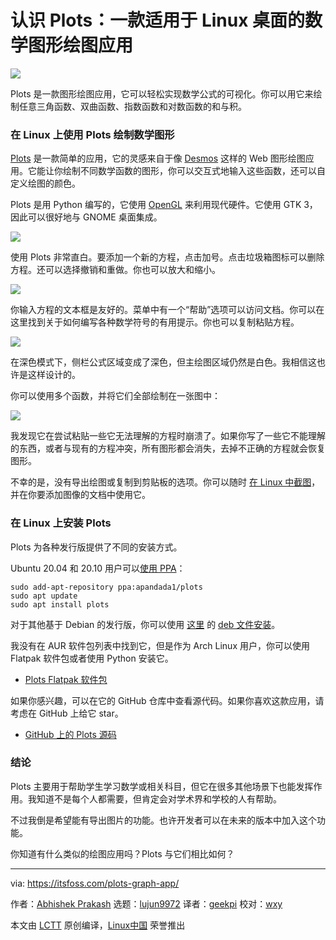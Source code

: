 [#]: collector: (lujun9972)
[#]: translator: (geekpi)
[#]: reviewer: (wxy)
[#]: publisher: ( )
[#]: url: ( )
[#]: subject: (Meet Plots: A Mathematical Graph Plotting App for Linux Desktop)
[#]: via: (https://itsfoss.com/plots-graph-app/)
[#]: author: (Abhishek Prakash https://itsfoss.com/author/abhishek/)

认识 Plots：一款适用于 Linux 桌面的数学图形绘图应用
======

![](https://img.linux.net.cn/data/attachment/album/202102/25/140338su2fju6016t5q2tz.jpg)

Plots 是一款图形绘图应用，它可以轻松实现数学公式的可视化。你可以用它来绘制任意三角函数、双曲函数、指数函数和对数函数的和与积。

### 在 Linux 上使用 Plots 绘制数学图形

[Plots][1] 是一款简单的应用，它的灵感来自于像 [Desmos][2] 这样的 Web 图形绘图应用。它能让你绘制不同数学函数的图形，你可以交互式地输入这些函数，还可以自定义绘图的颜色。

Plots 是用 Python 编写的，它使用 [OpenGL][3] 来利用现代硬件。它使用 GTK 3，因此可以很好地与 GNOME 桌面集成。

![][4]

使用 Plots 非常直白。要添加一个新的方程，点击加号。点击垃圾箱图标可以删除方程。还可以选择撤销和重做。你也可以放大和缩小。

![][5]

你输入方程的文本框是友好的。菜单中有一个“帮助”选项可以访问文档。你可以在这里找到关于如何编写各种数学符号的有用提示。你也可以复制粘贴方程。

![][6]

在深色模式下，侧栏公式区域变成了深色，但主绘图区域仍然是白色。我相信这也许是这样设计的。

你可以使用多个函数，并将它们全部绘制在一张图中：

![][7]

我发现它在尝试粘贴一些它无法理解的方程时崩溃了。如果你写了一些它不能理解的东西，或者与现有的方程冲突，所有图形都会消失，去掉不正确的方程就会恢复图形。

不幸的是，没有导出绘图或复制到剪贴板的选项。你可以随时 [在 Linux 中截图][8]，并在你要添加图像的文档中使用它。

### 在 Linux 上安装 Plots

Plots 为各种发行版提供了不同的安装方式。

Ubuntu 20.04 和 20.10 用户可以[使用 PPA][11]：

```
sudo add-apt-repository ppa:apandada1/plots
sudo apt update
sudo apt install plots
```

对于其他基于 Debian 的发行版，你可以使用 [这里][13] 的 [deb 文件安装][12]。

我没有在 AUR 软件包列表中找到它，但是作为 Arch Linux 用户，你可以使用 Flatpak 软件包或者使用 Python 安装它。

- [Plots Flatpak 软件包][14]

如果你感兴趣，可以在它的 GitHub 仓库中查看源代码。如果你喜欢这款应用，请考虑在 GitHub 上给它 star。

- [GitHub 上的 Plots 源码][1]

### 结论

Plots 主要用于帮助学生学习数学或相关科目，但它在很多其他场景下也能发挥作用。我知道不是每个人都需要，但肯定会对学术界和学校的人有帮助。

不过我倒是希望能有导出图片的功能。也许开发者可以在未来的版本中加入这个功能。

你知道有什么类似的绘图应用吗？Plots 与它们相比如何？

--------------------------------------------------------------------------------

via: https://itsfoss.com/plots-graph-app/

作者：[Abhishek Prakash][a]
选题：[lujun9972][b]
译者：[geekpi](https://github.com/geekpi)
校对：[wxy](https://github.com/wxy)

本文由 [LCTT](https://github.com/LCTT/TranslateProject) 原创编译，[Linux中国](https://linux.cn/) 荣誉推出

[a]: https://itsfoss.com/author/abhishek/
[b]: https://github.com/lujun9972
[1]: https://github.com/alexhuntley/Plots/
[2]: https://www.desmos.com/
[3]: https://www.opengl.org/
[4]: https://i0.wp.com/itsfoss.com/wp-content/uploads/2021/02/fourier-graph-plots.png?resize=800%2C492&ssl=1
[5]: https://i1.wp.com/itsfoss.com/wp-content/uploads/2021/02/plots-app-linux-1.png?resize=800%2C518&ssl=1
[6]: https://i2.wp.com/itsfoss.com/wp-content/uploads/2021/02/plots-app-linux.png?resize=800%2C527&ssl=1
[7]: https://i1.wp.com/itsfoss.com/wp-content/uploads/2021/02/multiple-equations-plots.png?resize=800%2C492&ssl=1
[8]: https://itsfoss.com/take-screenshot-linux/
[10]: https://itsfoss.com/keenwrite/
[11]: https://itsfoss.com/ppa-guide/
[12]: https://itsfoss.com/install-deb-files-ubuntu/
[13]: https://launchpad.net/~apandada1/+archive/ubuntu/plots/+packages
[14]: https://flathub.org/apps/details/com.github.alexhuntley.Plots
